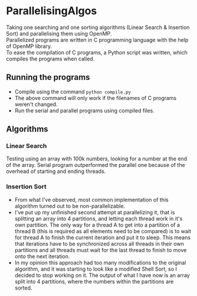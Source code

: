 # ParallelisingAlgos
Taking one searching and one sorting algorithms (Linear Search & Insertion Sort) and parallelising them using OpenMP. <br />
Parallelized programs are written in C programming language with the help of OpenMP library. <br />
To ease the compilation of C programs, a Python script was written, which compiles the programs when called.

## Running the programs
- Compile using the command `python compile.py`
- The above command will only work if the filenames of C programs weren't changed.
- Run the serial and parallel programs using compiled files.

## Algorithms

### Linear Search
Testing using an array with 100k numbers, looking for a number at the end of the array.
Serial program outperformed the parallel one because of the overhead of starting and ending threads. 

### Insertion Sort
 - From what I've observed, most common implementation of this algorithm turned out to be non-parallelizable. 
 - I've put up my unfinished second attempt at parallelizing it, that is splitting an array into 4 partitions, and letting each thread work in it's own partition. The only way for a thread A to get into a partition of a thread B (this is required as all elements need to be compared) is to wait for thread A to finish the current iteration and put it to sleep. This means that iterations have to be synchronized across all threads in their own partitions and all threads must wait for the last thread to finish to move onto the next iteration.
 - In my opinion this approach had too many modifications to the original algorithm, and it was starting to look like a modified Shell Sort, so I decided to stop working on it. The output of what I have now is an array split into 4 partitions, where the numbers within the partitions are sorted.
